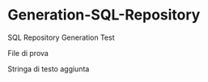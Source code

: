 # Generation-SQL-Repository
SQL Repository Generation Test


File di prova

Stringa di testo aggiunta